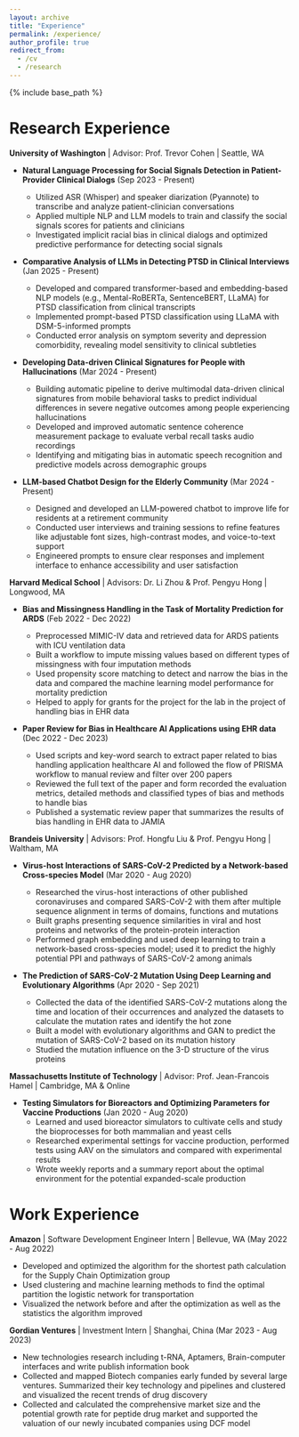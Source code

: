 ```yaml
---
layout: archive
title: "Experience"
permalink: /experience/
author_profile: true
redirect_from:
  - /cv
  - /research
---
```


{% include base_path %}

Research Experience
======
**University of Washington** | Advisor: Prof. Trevor Cohen | Seattle, WA
* **Natural Language Processing for Social Signals Detection in Patient-Provider Clinical Dialogs** (Sep 2023 - Present)
  * Utilized ASR (Whisper) and speaker diarization (Pyannote) to transcribe and analyze patient-clinician conversations
  * Applied multiple NLP and LLM models to train and classify the social signals scores for patients and clinicians
  * Investigated implicit racial bias in clinical dialogs and optimized predictive performance for detecting social signals

* **Comparative Analysis of LLMs in Detecting PTSD in Clinical Interviews** (Jan 2025 - Present)
  * Developed and compared transformer-based and embedding-based NLP models (e.g., Mental-RoBERTa, SentenceBERT, LLaMA) for PTSD classification from clinical transcripts
  * Implemented prompt-based PTSD classification using LLaMA with DSM-5-informed prompts
  * Conducted error analysis on symptom severity and depression comorbidity, revealing model sensitivity to clinical subtleties

* **Developing Data-driven Clinical Signatures for People with Hallucinations** (Mar 2024 - Present)
  * Building automatic pipeline to derive multimodal data-driven clinical signatures from mobile behavioral tasks to predict individual differences in severe negative outcomes among people experiencing hallucinations
  * Developed and improved automatic sentence coherence measurement package to evaluate verbal recall tasks audio recordings
  * Identifying and mitigating bias in automatic speech recognition and predictive models across demographic groups

* **LLM-based Chatbot Design for the Elderly Community** (Mar 2024 - Present)
  * Designed and developed an LLM-powered chatbot to improve life for residents at a retirement community
  * Conducted user interviews and training sessions to refine features like adjustable font sizes, high-contrast modes, and voice-to-text support
  * Engineered prompts to ensure clear responses and implement interface to enhance accessibility and user satisfaction

**Harvard Medical School** | Advisors: Dr. Li Zhou & Prof. Pengyu Hong | Longwood, MA
* **Bias and Missingness Handling in the Task of Mortality Prediction for ARDS** (Feb 2022 - Dec 2022)
  * Preprocessed MIMIC-IV data and retrieved data for ARDS patients with ICU ventilation data
  * Built a workflow to impute missing values based on different types of missingness with four imputation methods
  * Used propensity score matching to detect and narrow the bias in the data and compared the machine learning model performance for mortality prediction
  * Helped to apply for grants for the project for the lab in the project of handling bias in EHR data

* **Paper Review for Bias in Healthcare AI Applications using EHR data** (Dec 2022 - Dec 2023)
  * Used scripts and key-word search to extract paper related to bias handling application healthcare AI and followed the flow of PRISMA workflow to manual review and filter over 200 papers
  * Reviewed the full text of the paper and form recorded the evaluation metrics, detailed methods and classified types of bias and methods to handle bias
  * Published a systematic review paper that summarizes the results of bias handling in EHR data to JAMIA

**Brandeis University** | Advisors: Prof. Hongfu Liu & Prof. Pengyu Hong | Waltham, MA
* **Virus-host Interactions of SARS-CoV-2 Predicted by a Network-based Cross-species Model** (Mar 2020 - Aug 2020)
  * Researched the virus-host interactions of other published coronaviruses and compared SARS-CoV-2 with them after multiple sequence alignment in terms of domains, functions and mutations
  * Built graphs presenting sequence similarities in viral and host proteins and networks of the protein-protein interaction
  * Performed graph embedding and used deep learning to train a network-based cross-species model; used it to predict the highly potential PPI and pathways of SARS-CoV-2 among animals

* **The Prediction of SARS-CoV-2 Mutation Using Deep Learning and Evolutionary Algorithms** (Apr 2020 - Sep 2021)
  * Collected the data of the identified SARS-CoV-2 mutations along the time and location of their occurrences and analyzed the datasets to calculate the mutation rates and identify the hot zone
  * Built a model with evolutionary algorithms and GAN to predict the mutation of SARS-CoV-2 based on its mutation history
  * Studied the mutation influence on the 3-D structure of the virus proteins

**Massachusetts Institute of Technology** | Advisor: Prof. Jean-Francois Hamel | Cambridge, MA & Online
* **Testing Simulators for Bioreactors and Optimizing Parameters for Vaccine Productions** (Jan 2020 - Aug 2020)
  * Learned and used bioreactor simulators to cultivate cells and study the bioprocesses for both mammalian and yeast cells
  * Researched experimental settings for vaccine production, performed tests using AAV on the simulators and compared with experimental results
  * Wrote weekly reports and a summary report about the optimal environment for the potential expanded-scale production

Work Experience
======
**Amazon** | Software Development Engineer Intern | Bellevue, WA (May 2022 - Aug 2022)
* Developed and optimized the algorithm for the shortest path calculation for the Supply Chain Optimization group
* Used clustering and machine learning methods to find the optimal partition the logistic network for transportation
* Visualized the network before and after the optimization as well as the statistics the algorithm improved

**Gordian Ventures** | Investment Intern | Shanghai, China (Mar 2023 - Aug 2023)
* New technologies research including t-RNA, Aptamers, Brain-computer interfaces and write publish information book
* Collected and mapped Biotech companies early funded by several large ventures. Summarized their key technology and pipelines and clustered and visualized the recent trends of drug discovery
* Collected and calculated the comprehensive market size and the potential growth rate for peptide drug market and supported the valuation of our newly incubated companies using DCF model
